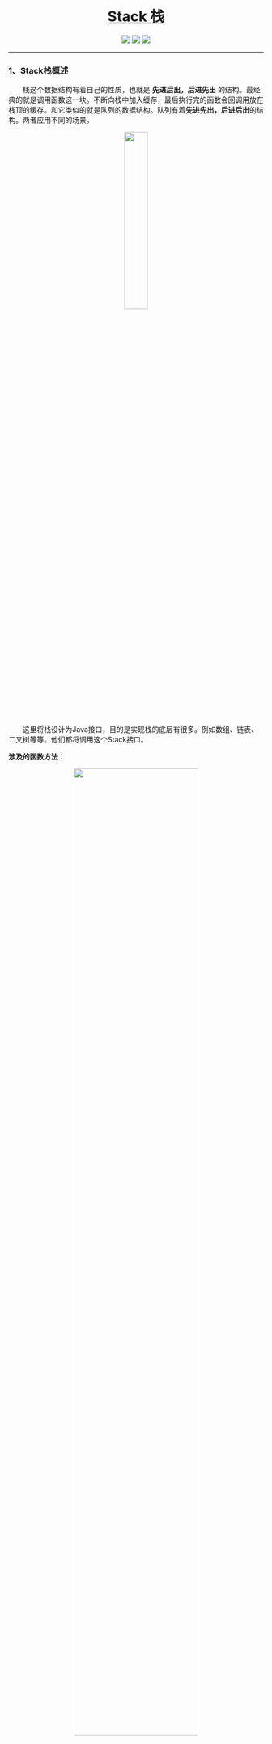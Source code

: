 <h1 align=center><a href="https://github.com/LiYangSir/Data-Structures-and-Algorithms/tree/master/Array" target="_blank">Stack 栈</a></h1>
<div align="center">
<image src="https://img.shields.io/badge/Github-LiYangSir-brightgreen">
<image src="https://img.shields.io/badge/author-teaUrn-green">
<image src="https://img.shields.io/badge/Language-Java-orange">
</div>

---------

### 1、Stack栈概述

&emsp;&emsp;栈这个数据结构有着自己的性质，也就是 **先进后出，后进先出** 的结构。最经典的就是调用函数这一块。不断向栈中加入缓存，最后执行完的函数会回调用放在栈顶的缓存。和它类似的就是队列的数据结构。队列有着**先进先出，后进后出**的结构。两者应用不同的场景。
<div align="center">
<img src="https://markdown-liyang.oss-cn-beijing.aliyuncs.com/%E6%95%B0%E6%8D%AE%E7%BB%93%E6%9E%84%E4%B8%8E%E7%AE%97%E6%B3%95/Stack%E6%A0%88/%E6%A0%88%E7%9A%84%E6%A6%82%E5%BF%B5.png" width = "30%"/></div>
&emsp;&emsp;这里将栈设计为Java接口，目的是实现栈的底层有很多。例如数组、链表、二叉树等等。他们都将调用这个Stack接口。

**涉及的函数方法：**

<div align="center">
<img src="https://markdown-liyang.oss-cn-beijing.aliyuncs.com/%E6%95%B0%E6%8D%AE%E7%BB%93%E6%9E%84%E4%B8%8E%E7%AE%97%E6%B3%95/Stack%E6%A0%88/%E6%A6%82%E5%BF%B5%E6%80%9D%E7%BB%B4%E5%9B%BE.png" width = "70%"/></div>
涉及的函数不多，所以实现起来也会比较简单。

### 2、Stack栈的实现——基于动态数组

&emsp;&emsp;至于动态数组包含什么方法，可以参考[ Array动态数组 ](/Array/README.md)这一片文章。

#### 2.1、Stack 接口
&emsp;&emsp;包含获取Stack栈内元素的个数、是否为空、进出栈操作、以及查看栈顶元素。
```java
public interface Stack<E> {
    int getSize();
    boolean isEmpty();
    void push(E e);
    E pop();
    E peek(); //观察栈顶元素，但不取出
}
```
#### 2.2、基本操作
&emsp;&emsp;重载接口函数，返回底层数组下的大小和是否为空。

```java
@Override
public int getSize() {
    return array.getSize();
}

@Override
public boolean isEmpty() {
    return array.isEmpty();
}
```
#### 2.3 进出栈操作
&emsp;&emsp;进栈操作主要是围绕**先进后出，后进先出**的原则，即向数组后添加元素和在数组后取出元素。之所以在数组后取出元素，在[Array动态数组](/Array/README.md)这一片文章中的时间复杂度分析得出，向数组后添加和取出元素都是O(1)级别的复杂度。所将**数组末尾作为栈顶**。

```java
@Override
public void push(E e) {
    array.addLast(e);
}

@Override
public E pop() {
    return array.removeLast();
}
```
#### 2.4、查询操作
&emsp;&emsp;查询操作就是查看栈顶的元素。由于默认数组末尾为栈顶，所以查询操作就是查看数组最后一位元素是啥。

```java
@Override
public E peek() {
    return array.getLast();
}
```

### 3、Stack栈的实现——基于链表实现

&emsp;&emsp;接口和数组实现一样，这也充分体现了接口的好处。只不过底层是链表的形式存储数据。

#### 3.1、基本操作

&emsp;&emsp;重载接口函数，返回底层数组下的大小和是否为空。和数组的实现相同。

```java
@Override
public int getSize() {
    return list.getSize();
}

@Override
public boolean isEmpty() {
    return list.isEmpty();
}
```

#### 3.2 进出栈操作

&emsp;&emsp;进出栈操作和数组实现就不一样啦。虽然表面上看上去相同，实则不同。Array数组最好使用向数组末尾添加元素来降低复杂度。对于单链表来说，向头部进行所有操作的时间复杂度相同，都是O(1)级别的。但是向链尾进行的操作就是O(N)级别。所以一般都是**以链表头作为栈顶**。

```java
@Override
public void push(E e) {
    list.addFirst(e);
}

@Override
public E pop() {
    return list.removeFirst();
}

```

#### 3.3、查询操作

&emsp;&emsp;查询操作和数组实现相同，但是链表实现的一般以链表头作为栈顶。

```java
@Override
public E peek() {
    return list.getFirst();
}
```

### 4、时间复杂度分析

&emsp;&emsp;由于栈的结构比较简单，时间复杂度主要依靠底层的实现。根据下表可以得出，基于链表和基于数组的时间复杂度均为 O(1) 级别。
||动态数组|链表|
|:---:|:---:|:---:|
|进栈操作|O(1)|O(1)|
|出栈操作|O(1)|O(1)|
|查询操作|O(1)|O(1)|

### 5、栈的另一个实际应用——括号匹配

&emsp;&emsp;在实际开发过程中，括号匹配是我们经常遇到的问题。{ ( [ ] ) } 这种就是可以正确的。对于这种 { [ ] ) } 就是不匹配的问题。应用栈的结构就可以轻松解决这个问题。对于 { [ ( 执行进栈操作。对于 ) } ]则进行出栈操作，判断出栈的元素是否和 ) } ]的对立符号是否匹配。
以匹配 **{ ( ) }** 为例：

<div align=center>
<img src="https://markdown-liyang.oss-cn-beijing.aliyuncs.com/%E6%95%B0%E6%8D%AE%E7%BB%93%E6%9E%84%E4%B8%8E%E7%AE%97%E6%B3%95/Stack%E6%A0%88/%E5%8C%B9%E9%85%8D%E6%88%90%E5%8A%9F.png" width="80%">
</div>

以匹配 **{ ( ] }** 为例：

<div align=center>
<img src="https://markdown-liyang.oss-cn-beijing.aliyuncs.com/%E6%95%B0%E6%8D%AE%E7%BB%93%E6%9E%84%E4%B8%8E%E7%AE%97%E6%B3%95/Stack%E6%A0%88/%E5%8C%B9%E9%85%8D%E5%A4%B1%E8%B4%A5.png" width="60%">
</div>

```java
public boolean isValid(String s) {
        Stack<Character> stack = new Stack<>();
        for (int i = 0; i < s.length(); i++) {
            char c = s.charAt(i);  //将字符一个一个提出来
            if (c == '(' || c == '[' || c == '{')  //入栈的元素
                stack.push(c);
            else {
                if (stack.isEmpty())
                    return false;
                //观察出栈的元素是否和字符串中的字符对立。
                if (c == ')' && stack.pop() != '(') 
                    return false;
                if (c == ']' && stack.pop() != '[')
                    return false;
                if (c == '}' && stack.pop() != '{')
                    return false;
            }
        }
        return stack.isEmpty();
    }
```

更多精彩内容，大家可以转到我的主页：[主页](http://quguaiquguai.cn:8090/)
或者关注我的微信公众号：**TeaUrn**
或者扫描下方二维码进行关注。
<img src="https://markdown-liyang.oss-cn-beijing.aliyuncs.com/%E5%85%AC%E4%BC%97%E5%8F%B7%E4%BA%8C%E7%BB%B4%E7%A0%81.jpg" width=40%>



